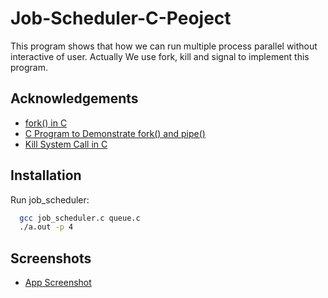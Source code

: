 
# Job-Scheduler-C-Peoject

This program shows that how we can run multiple process parallel without interactive of user.
Actually We use fork, kill and signal to implement this program.

## Acknowledgements

 - [fork() in C](https://www.geeksforgeeks.org/fork-system-call/)
 - [C Program to Demonstrate fork() and pipe()](https://www.geeksforgeeks.org/c-program-demonstrate-fork-and-pipe/)
 - [Kill System Call in C](https://linuxhint.com/kill-system-call-in-c/)


## Installation

Run job_scheduler:

```bash
  gcc job_scheduler.c queue.c
  ./a.out -p 4
```
    
## Screenshots

- [App Screenshot](https://yourimageshare.com/ib/1yCoQxWTRt)
